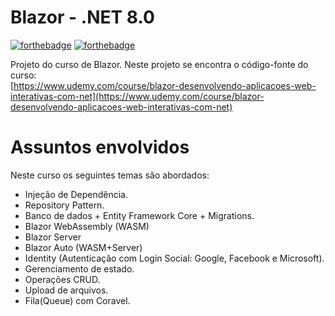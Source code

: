 # Blazor - .NET 8.0
[![forthebadge](https://forthebadge.com/images/badges/made-with-c-sharp.svg)](http://forthebadge.com)
[![forthebadge](http://forthebadge.com/images/badges/built-with-love.svg)](http://forthebadge.com)

Projeto do curso de Blazor. Neste projeto se encontra o código-fonte do curso:   
[https://www.udemy.com/course/blazor-desenvolvendo-aplicacoes-web-interativas-com-net](https://www.udemy.com/course/blazor-desenvolvendo-aplicacoes-web-interativas-com-net)
# Assuntos envolvidos
Neste curso os seguintes temas são abordados:
- Injeção de Dependência.
- Repository Pattern.
- Banco de dados + Entity Framework Core + Migrations.
- Blazor WebAssembly (WASM)
- Blazor Server
- Blazor Auto (WASM+Server)
- Identity (Autenticação com Login Social: Google, Facebook e Microsoft).
- Gerenciamento de estado.
- Operações CRUD.
- Upload de arquivos.
- Fila(Queue) com Coravel.
